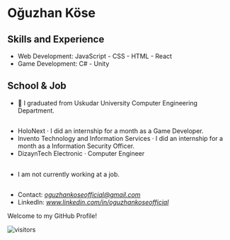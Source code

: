 # Oğuzhan Köse

## Skills and Experience
* Web Development:
        JavaScript
      - CSS
      - HTML
      - React
* Game Development:
        C#
      - Unity

## School & Job
- 🏫 I graduated from Uskudar University Computer Engineering Department.
##
- HoloNext · I did an internship for a month as a Game Developer.
- Invento Technology and Information Services · I did an internship for a month as a Information Security Officer.
- DizaynTech Electronic · Computer Engineer
##
- I am not currently working at a job.

##

- Contact: *oguzhankoseofficial@gmail.com*
- LinkedIn: *www.linkedin.com/in/oguzhankoseofficial*

Welcome to my GitHub Profile!

![visitors](https://visitor-badge.glitch.me/badge?page_id=Axlope.Axlope)
<br />
